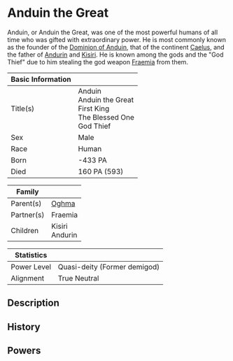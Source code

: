 # Anduin the Great

Anduin, or Anduin the Great, was one of the most powerful humans of all time who was gifted with extraordinary power. He is most commonly known as the founder of the [Dominion of Anduin](../Factions/Nations/dominion_of_anduin.md), that of the continent [Caelus](../Locations/Land/caelus.md), and the father of [Andurin](andurin.md) and [Kisiri](kisiri.md). He is known among the gods and the "God Thief" due to him stealing the god weapon [Fraemia](../Objects/fraemia.md) from them.

| Basic Information | |
| - | - |
| Title(s) | Anduin<br>Anduin the Great<br>First King<br>The Blessed One<br>God Thief |
| Sex | Male |
| Race | Human |
| Born | -433 PA |
| Died | 160 PA (593) |

| Family | |
| - | - |
| Parent(s) | [Oghma](../Factions/Religions/gods.md#deities-of-the-forgotten-realms) |
| Partner(s) | Fraemia |
| Children | Kisiri<br>Andurin |

| Statistics | |
| - | - |
| Power Level | Quasi-deity (Former demigod) |
| Alignment | True Neutral |

## Description

## History

## Powers